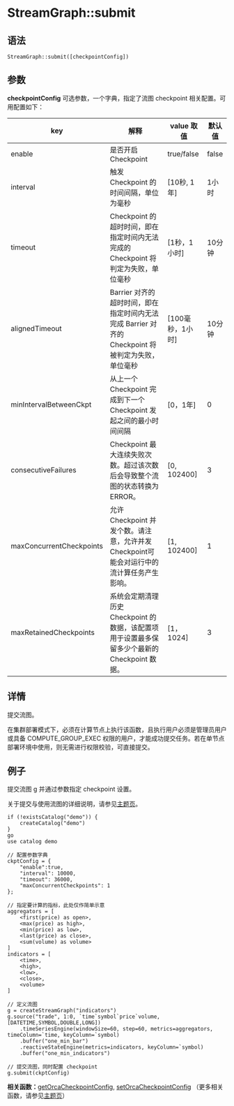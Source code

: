 # StreamGraph::submit

## 语法

`StreamGraph::submit([checkpointConfig])`

## 参数

**checkpointConfig** 可选参数，一个字典，指定了流图 checkpoint 相关配置。可用配置如下：

| **key** | **解释** | **value 取值** | **默认值** |
| --- | --- | --- | --- |
| enable | 是否开启 Checkpoint | true/false | false |
| interval | 触发 Checkpoint 的时间间隔，单位为毫秒 | [10秒, 1年] | 1小时 |
| timeout | Checkpoint 的超时时间，即在指定时间内无法完成的 Checkpoint 将判定为失败，单位毫秒 | [1秒，1小时] | 10分钟 |
| alignedTimeout | Barrier 对齐的超时时间，即在指定时间内无法完成 Barrier 对齐的Checkpoint 将被判定为失败，单位毫秒 | [100毫秒，1小时] | 10分钟 |
| minIntervalBetweenCkpt | 从上一个 Checkpoint 完成到下一个 Checkpoint 发起之间的最小时间间隔 | [0，1年] | 0 |
| consecutiveFailures | Checkpoint 最大连续失败次数。超过该次数后会导致整个流图的状态转换为 ERROR。 | [0, 102400] | 3 |
| maxConcurrentCheckpoints | 允许 Checkpoint 并发个数。请注意，允许并发Checkpoint可能会对运行中的流计算任务产生影响。 | [1, 102400] | 1 |
| maxRetainedCheckpoints | 系统会定期清理历史 Checkpoint 的数据，该配置项用于设置最多保留多少个最新的 Checkpoint 数据。 | [1， 1024] | 3 |

## 详情

提交流图。

在集群部署模式下，必须在计算节点上执行该函数，且执行用户必须是管理员用户或具备 COMPUTE\_GROUP\_EXEC
权限的用户，才能成功提交任务。若在单节点部署环境中使用，则无需进行权限校验，可直接提交。

## 例子

提交流图 g 并通过参数指定 checkpoint 设置。

关于提交与使用流图的详细说明，请参见[主题页](../../stream/orca.html)。

```
if (!existsCatalog("demo")) {
	createCatalog("demo")
}
go
use catalog demo

// 配置参数字典
ckptConfig = {
    "enable":true,
    "interval": 10000,
    "timeout": 36000,
    "maxConcurrentCheckpoints": 1
};

// 指定要计算的指标，此处仅作简单示意
aggregators = [
    <first(price) as open>,
    <max(price) as high>,
    <min(price) as low>,
    <last(price) as close>,
    <sum(volume) as volume>
]
indicators = [
    <time>,
    <high>,
    <low>,
    <close>,
    <volume>
]

// 定义流图
g = createStreamGraph("indicators")
g.source("trade", 1:0, `time`symbol`price`volume, [DATETIME,SYMBOL,DOUBLE,LONG])
    .timeSeriesEngine(windowSize=60, step=60, metrics=aggregators, timeColumn=`time, keyColumn=`symbol)
    .buffer("one_min_bar")
    .reactiveStateEngine(metrics=indicators, keyColumn=`symbol)
    .buffer("one_min_indicators")

// 提交流图，同时配置 checkpoint
g.submit(ckptConfig)
```

**相关函数：**[getOrcaCheckpointConfig](../g/getOrcaCheckpointConfig.html), [setOrcaCheckpointConfig](setOrcaCheckpointConfig.html) （更多相关函数，请参见[主题页](../../stream/orca.html)）

